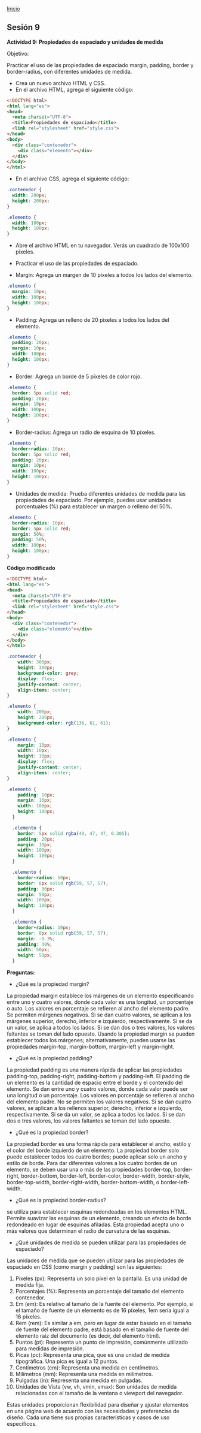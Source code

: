 <!-- No borrar o modificar -->
[Inicio](./index.md)

## Sesión 9 


**Actividad 9: Propiedades de espaciado y unidades de medida**

Objetivo:

Practicar el uso de las propiedades de espaciado margin, padding, border y border-radius, con diferentes unidades de medida.

* Crea un nuevo archivo HTML y CSS.
* En el archivo HTML, agrega el siguiente código:

```html
<!DOCTYPE html>
<html lang="es">
<head>
  <meta charset="UTF-8">
  <title>Propiedades de espaciado</title>
  <link rel="stylesheet" href="style.css">
</head>
<body>
  <div class="contenedor">
    <div class="elemento"></div>
  </div>
</body>
</html>
```

* En el archivo CSS, agrega el siguiente código:

```css
.contenedor {
  width: 200px;
  height: 200px;
}

.elemento {
  width: 100px;
  height: 100px;
}
```

* Abre el archivo HTML en tu navegador. Verás un cuadrado de 100x100 píxeles.
* Practicar el uso de las propiedades de espaciado.

* Margin: Agrega un margen de 10 píxeles a todos los lados del elemento.
  
```css
.elemento {
  margin: 10px;
  width: 100px;
  height: 100px;
}
```

* Padding: Agrega un relleno de 20 píxeles a todos los lados del elemento.

```css
.elemento {
  padding: 20px;
  margin: 10px;
  width: 100px;
  height: 100px;
}
```

* Border: Agrega un borde de 5 píxeles de color rojo.
  
```css
.elemento {
  border: 5px solid red;
  padding: 20px;
  margin: 10px;
  width: 100px;
  height: 100px;
}
```

* Border-radius: Agrega un radio de esquina de 10 píxeles.

```css
.elemento {
  border-radius: 10px;
  border: 5px solid red;
  padding: 20px;
  margin: 10px;
  width: 100px;
  height: 100px;
}
```

* Unidades de medida: Prueba diferentes unidades de medida para las propiedades de espaciado. Por ejemplo, puedes usar unidades porcentuales (%) para establecer un margen o relleno del 50%.

```css
.elemento {
  border-radius: 10px;
  border: 5px solid red;
  margin: 50%;
  padding: 50%;
  width: 100px;
  height: 100px;
}
```

**Código modificado**

```html
<!DOCTYPE html>
<html lang="es">
<head>
  <meta charset="UTF-8">
  <title>Propiedades de espaciado</title>
  <link rel="stylesheet" href="style.css">
</head>
<body>
  <div class="contenedor">
    <div class="elemento"></div>
  </div>
</body>
</html>
```

```css
.contenedor {
    width: 300px;
    height: 300px;
    background-color: grey;
    display: flex;
    justify-content: center;
    align-items: center;
}

.elemento {
    width: 200px;
    height: 200px;
    background-color: rgb(136, 61, 61);
}

.elemento {
    margin: 10px;
    width: 10px;
    height: 10px;
    display: flex;
    justify-content: center;
    align-items: center;
}

.elemento {
    padding: 10px;
    margin: 10px;
    width: 100px;
    height: 100px;
  }

  .elemento {
    border: 5px solid rgba(49, 47, 47, 0.305);
    padding: 20px;
    margin: 10px;
    width: 100px;
    height: 100px;
  }

  .elemento {
    border-radius: 50px;
    border: 8px solid rgb(59, 57, 57);
    padding: 30px;
    margin: 50px;
    width: 100px;
    height: 100px;
  }

  .elemento {
    border-radius: 10px;
    border: 8px solid rgb(59, 57, 57);
    margin: -0.3%;
    padding: 30%;
    width: 50px;
    height: 50px;
  }
```

**Preguntas:**
* ¿Qué es la propiedad margin?
  
La propiedad margin establece los márgenes de un elemento especificando entre uno y cuatro valores, donde cada valor es una longitud, un porcentaje o auto. Los valores en porcentaje se refieren al ancho del elemento padre. Se permiten márgenes negativos. Si se dan cuatro valores, se aplican a los márgenes superior, derecho, inferior e izquierdo, respectivamente. Si se da un valor, se aplica a todos los lados. Si se dan dos o tres valores, los valores faltantes se toman del lado opuesto.
Usando la propiedad margin se pueden establecer todos los márgenes; alternativamente, pueden usarse las propiedades margin-top, margin-bottom, margin-left y margin-right.

* ¿Qué es la propiedad padding?
  
La propiedad padding es una manera rápida de aplicar las propiedades padding-top, padding-right, padding-bottom y padding-left. El padding de un elemento es la cantidad de espacio entre el borde y el contenido del elemento. Se dan entre uno y cuatro valores, donde cada valor puede ser una longitud o un porcentaje. Los valores en porcentaje se refieren al ancho del elemento padre. No se permiten los valores negativos. Si se dan cuatro valores, se aplican a los rellenos superior, derecho, inferior e izquierdo, respectivamente. Si se da un valor, se aplica a todos los lados. Si se dan dos o tres valores, los valores faltantes se toman del lado opuesto.

* ¿Qué es la propiedad border?
  
La propiedad border es una forma rápida para establecer el ancho, estilo y el color del borde izquierdo de un elemento.
La propiedad border solo puede establecer todos los cuatro bordes; puede aplicar solo un ancho y estilo de borde. Para dar diferentes valores a los cuatro bordes de un elemento, se deben usar una o más de las propiedades border-top, border-right, border-bottom, border-left, border-color, border-width, border-style, border-top-width, border-right-width, border-bottom-width, o border-left-width.

* ¿Qué es la propiedad border-radius?
  
se utiliza para establecer esquinas redondeadas en los elementos HTML. Permite suavizar las esquinas de un elemento, creando un efecto de borde redondeado en lugar de esquinas afiladas. Esta propiedad acepta uno o más valores que determinan el radio de curvatura de las esquinas.

* ¿Qué unidades de medida se pueden utilizar para las propiedades de espaciado?

Las unidades de medida que se pueden utilizar para las propiedades de espaciado en CSS (como margin y padding) son las siguientes:

1. Píxeles (px): Representa un solo píxel en la pantalla. Es una unidad de medida fija.
2. Porcentajes (%): Representa un porcentaje del tamaño del elemento contenedor.
3. Em (em): Es relativo al tamaño de la fuente del elemento. Por ejemplo, si el tamaño de fuente de un elemento es de 16 píxeles, 1em sería igual a 16 píxeles.
4. Rem (rem): Es similar a em, pero en lugar de estar basado en el tamaño de fuente del elemento padre, está basado en el tamaño de fuente del elemento raíz del documento (es decir, del elemento html).
5. Puntos (pt): Representa un punto de impresión, comúnmente utilizado para medidas de impresión.
6. Picas (pc): Representa una pica, que es una unidad de medida tipográfica. Una pica es igual a 12 puntos.
7. Centímetros (cm): Representa una medida en centímetros.
8. Milímetros (mm): Representa una medida en milímetros.
9. Pulgadas (in): Representa una medida en pulgadas.
10. Unidades de Vista (vw, vh, vmin, vmax): Son unidades de medida relacionadas con el tamaño de la ventana o viewport del navegador.

Estas unidades proporcionan flexibilidad para diseñar y ajustar elementos en una página web de acuerdo con las necesidades y preferencias de diseño. Cada una tiene sus propias características y casos de uso específicos.
  



